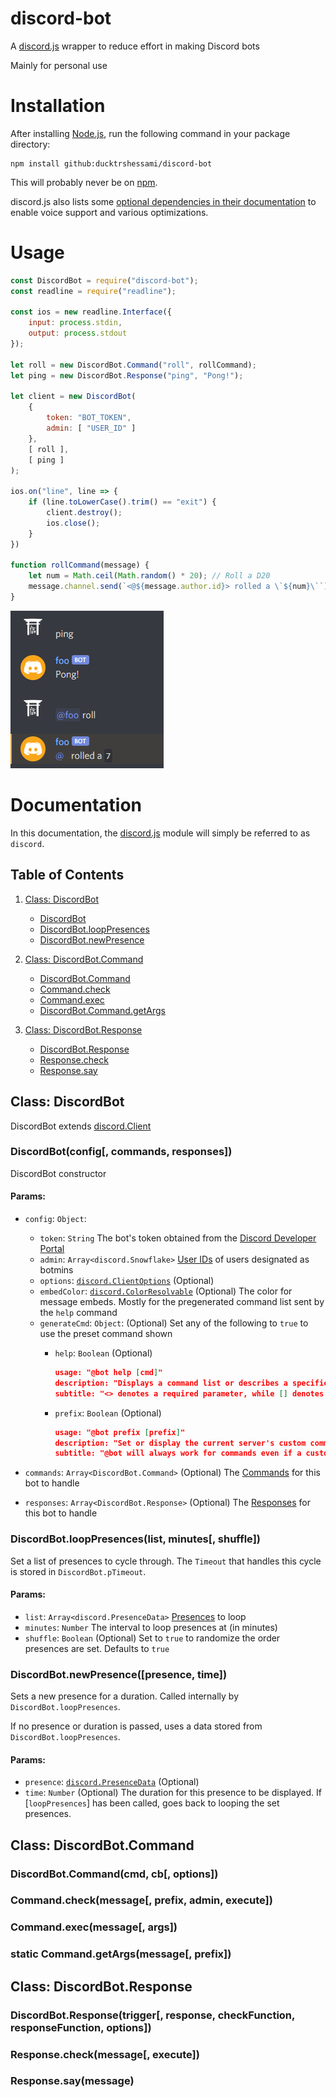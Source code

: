 # discord-bot

A [discord.js](https://discord.js.org/#/) wrapper to reduce effort in making Discord bots

Mainly for personal use

# Installation

After installing [Node.js](https://nodejs.org/), run the following command in your package directory:

```
npm install github:ducktrshessami/discord-bot
```

This will probably never be on [npm](https://www.npmjs.com/).

discord.js also lists some [optional dependencies in their documentation](https://discord.js.org/#/docs/main/master/general/welcome) to enable voice support and various optimizations.

# Usage

```js
const DiscordBot = require("discord-bot");
const readline = require("readline");

const ios = new readline.Interface({
    input: process.stdin,
    output: process.stdout
});

let roll = new DiscordBot.Command("roll", rollCommand);
let ping = new DiscordBot.Response("ping", "Pong!");

let client = new DiscordBot(
    {
        token: "BOT_TOKEN",
        admin: [ "USER_ID" ]
    },
    [ roll ],
    [ ping ]
);

ios.on("line", line => {
    if (line.toLowerCase().trim() == "exit") {
        client.destroy();
        ios.close();
    }
})

function rollCommand(message) {
    let num = Math.ceil(Math.random() * 20); // Roll a D20
    message.channel.send(`<@${message.author.id}> rolled a \`${num}\``).catch(console.error);
}
```

![Example bot](./assets/images/foo.png)

# Documentation

In this documentation, the [discord.js](https://discord.js.org/#/) module will simply be referred to as `discord`.

## Table of Contents

1. [Class: DiscordBot](#class-discordbot)
    - [DiscordBot](#discordbotconfig-commands-responses)
    - [DiscordBot.loopPresences](#discordbotlooppresenceslist-minutes-shuffle)
    - [DiscordBot.newPresence](#discordbotnewpresencepresence-time)

2. [Class: DiscordBot.Command](#class-discordbotcommand)
    - [DiscordBot.Command](#discordbotcommandcmd-cb-options)
    - [Command.check](#commandcheckmessage-prefix-admin-execute)
    - [Command.exec](#commandexecmessage-args)
    - [DiscordBot.Command.getArgs](#static-commandgetargsmessage-prefix)

3. [Class: DiscordBot.Response](#class-discordbotresponse)
    - [DiscordBot.Response](#discordbotresponsetrigger-response-checkfunction-responsefunction-options)
    - [Response.check](#responsecheckmessage-execute)
    - [Response.say](#responsesaymessage)

## Class: DiscordBot

DiscordBot extends [discord.Client](https://discord.js.org/#/docs/main/stable/class/Client)

### DiscordBot(config[, commands, responses])

DiscordBot constructor

#### Params:
- `config`: `Object`:
    - `token`: `String` The bot's token obtained from the [Discord Developer Portal](https://discord.com/developers/applications)
    - `admin`: `Array<discord.Snowflake>` [User IDs](https://support.discord.com/hc/en-us/articles/206346498-Where-can-I-find-my-User-Server-Message-ID-) of users designated as botmins
    - `options`: [`discord.ClientOptions`](https://discord.js.org/#/docs/main/stable/typedef/ClientOptions) (Optional)
    - `embedColor`: [`discord.ColorResolvable`](https://discord.js.org/#/docs/main/stable/typedef/ColorResolvable) (Optional) The color for message embeds. Mostly for the pregenerated command list sent by the `help` command
    - `generateCmd`: `Object`: (Optional) Set any of the following to `true` to use the preset command shown
        - `help`: `Boolean` (Optional)

            ```json
            usage: "@bot help [cmd]"
            description: "Displays a command list or describes a specific command"
            subtitle: "<> denotes a required parameter, while [] denotes an optional one"
            ```

        - `prefix`: `Boolean` (Optional)

            ```json
            usage: "@bot prefix [prefix]"
            description: "Set or display the current server's custom command prefix"
            subtitle: "@bot will always work for commands even if a custom prefix is set"
            ```

- `commands`: `Array<DiscordBot.Command>` (Optional) The [Commands](#class-discordbotcommand) for this bot to handle
- `responses`: `Array<DiscordBot.Response>` (Optional) The [Responses](#class-discordbotresponse) for this bot to handle

### DiscordBot.loopPresences(list, minutes[, shuffle])

Set a list of presences to cycle through. The `Timeout` that handles this cycle is stored in `DiscordBot.pTimeout`.

#### Params:
- `list`: `Array<discord.PresenceData>` [Presences](https://discord.js.org/#/docs/main/stable/typedef/PresenceData) to loop
- `minutes`: `Number` The interval to loop presences at (in minutes)
- `shuffle`: `Boolean` (Optional) Set to `true` to randomize the order presences are set. Defaults to `true`

### DiscordBot.newPresence([presence, time])

Sets a new presence for a duration. Called internally by `DiscordBot.loopPresences`.

If no presence or duration is passed, uses a data stored from `DiscordBot.loopPresences`.

#### Params:
- `presence`: [`discord.PresenceData`](https://discord.js.org/#/docs/main/stable/typedef/PresenceData) (Optional)
- `time`: `Number` (Optional) The duration for this presence to be displayed. If [`loopPresences`] has been called, goes back to looping the set presences.

## Class: DiscordBot.Command

### DiscordBot.Command(cmd, cb[, options])

### Command.check(message[, prefix, admin, execute])

### Command.exec(message[, args])

### static Command.getArgs(message[, prefix])

## Class: DiscordBot.Response

### DiscordBot.Response(trigger[, response, checkFunction, responseFunction, options])

### Response.check(message[, execute])

### Response.say(message)
